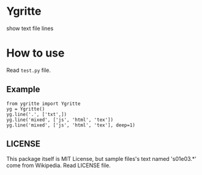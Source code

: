 # Ygritte
show text file lines

# How to use
Read `test.py` file.

## Example
```
from ygritte import Ygritte
yg = Ygritte()
yg.line('.', ['txt',])
yg.line('mixed', ['js', 'html', 'tex'])
yg.line('mixed', ['js', 'html', 'tex'], deep=1)
```

## LICENSE
This package itself is MIT License, but sample files's text named 's01e03.*' come from Wikipedia.
Read LICENSE file.